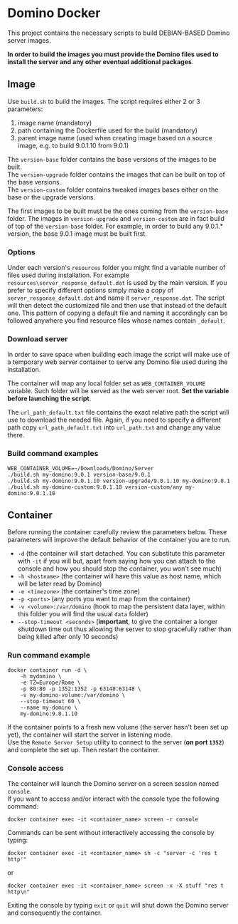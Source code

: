 # Domino Docker
This project contains the necessary scripts to build DEBIAN-BASED Domino server images.

**In order to build the images you must provide the Domino files used to install the server and any other eventual additional packages**.

## Image
Use `build.sh` to build the images. The script requires either 2 or 3 parameters:

1. image name (mandatory)
2. path containing the Dockerfile used for the build (mandatory)
3. parent image name (used when creating image based on a source image, e.g. to build 9.0.1.10 from 9.0.1)

The `version-base` folder contains the base versions of the images to be built.  
The `version-upgrade` folder contains the images that can be built on top of the base versions.  
The `version-custom` folder contains tweaked images bases either on the base or the upgrade versions.  

The first images to be built must be the ones coming from the `version-base` folder.
The images in `version-upgrade` and `version-custom` are in fact build of top of the `version-base` folder. For example, in order to build any 9.0.1.* version, the base 9.0.1 image must be built first.

### Options
Under each version's `resources` folder you might find a variable number of files used during installation.
For example `resources\server_response_default.dat` is used by the main version. If you prefer to specify different options simply make a copy of `server_response_default.dat` and name it `server_response.dat`. The script will then detect the customized file and then use that instead of the default one. This pattern of copying a default file and naming it accordingly can be followed anywhere you find resource files whose names contain `_default`.

### Download server
In order to save space when building each image the script will make use of a temporary web server container to serve any Domino file used during the installation.

The container will map any local folder set as `WEB_CONTAINER_VOLUME` variable. Such folder will be served as the web server root. **Set the variable before launching the script**.

The `url_path_default.txt` file contains the exact relative path the script will use to download the needed file. Again, if you need to specify a different path copy `url_path_default.txt` into `url_path.txt` and change any value there.

### Build command examples
```
WEB_CONTAINER_VOLUME=~/Downloads/Domino/Server
./build.sh my-domino:9.0.1 version-base/9.0.1
./build.sh my-domino:9.0.1.10 version-upgrade/9.0.1.10 my-domino:9.0.1
./build.sh my-domino-custom:9.0.1.10 version-custom/any my-domino:9.0.1.10
```

## Container
Before running the container carefully review the parameters below. These parameters will improve the default behavior of the container you are to run.

* `-d` (the container will start detached. You can substitute this parameter with `-it` if you will but, apart from saying how you can attach to the console and how you should stop the container, you won't see much)
* `-h <hostname>` (the container will have this value as host name, which will be later read by Domino)
* `-e <timezone>` (the container's time zone)
* `-p <ports>` (any ports you want to map from the container)
* `-v <volume>:/var/domino` (hook to map the persistent data layer, within this folder you will find the usual `data` folder)
* `--stop-timeout <seconds>` (**important**, to give the container a longer shutdown time out thus allowing the server to stop gracefully rather than being killed after only 10 seconds)

### Run command example
```
docker container run -d \
    -h mydomino \
    -e TZ=Europe/Rome \
    -p 80:80 -p 1352:1352 -p 63148:63148 \
    -v my-domino-volume:/var/domino \
    --stop-timeout 60 \
    --name my-domino \
    my-domino:9.0.1.10
```

If the container points to a fresh new volume (the server hasn't been set up yet), the container will start the server in listening mode.  
Use the `Remote Server Setup` utility to connect to the server (**on port `1352`**) and complete the set up. Then restart the container.

### Console access
The container will launch the Domino server on a screen session named `console`.  
If you want to access and/or interact with the console type the following command:

```
docker container exec -it <container_name> screen -r console
```

Commands can be sent without interactively accessing the console by typing:

```
docker container exec -it <container_name> sh -c "server -c 'res t http'"
```
or
```
docker container exec -it <container_name> screen -x -X stuff "res t http\n"
```

Exiting the console by typing `exit` or `quit` will shut down the Domino server and consequently the container.
